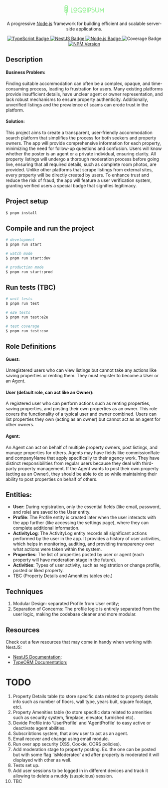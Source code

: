 <p style="display: flex; justify-content: center;">
  <a href="http://nestjs.com/" target="_blank">
    <svg id="logo-5" width="132" height="40" viewBox="0 0 132 40" fill="none" xmlns="http://www.w3.org/2000/svg"> <path d="M23.23 11.39H25.23V25.31H31.23V27.31H23.23V11.39ZM37.46 11.39C38.6467 11.39 39.8067 11.7419 40.7934 12.4012C41.7801 13.0605 42.5492 13.9975 43.0033 15.0939C43.4574 16.1903 43.5762 17.3967 43.3447 18.5605C43.1132 19.7244 42.5418 20.7935 41.7026 21.6326C40.8635 22.4718 39.7944 23.0432 38.6305 23.2747C37.4667 23.5062 36.2603 23.3874 35.1639 22.9333C34.0675 22.4791 33.1305 21.7101 32.4712 20.7234C31.8119 19.7367 31.46 18.5767 31.46 17.39C31.46 16.6021 31.6152 15.8218 31.9167 15.0939C32.2182 14.3659 32.6602 13.7045 33.2174 13.1474C33.7745 12.5902 34.4359 12.1482 35.1639 11.8467C35.8918 11.5452 36.6721 11.39 37.46 11.39V11.39ZM37.46 21.39C38.2511 21.39 39.0245 21.1554 39.6823 20.7159C40.3401 20.2763 40.8528 19.6516 41.1555 18.9207C41.4583 18.1898 41.5375 17.3856 41.3831 16.6096C41.2288 15.8337 40.8478 15.121 40.2884 14.5616C39.729 14.0022 39.0163 13.6212 38.2404 13.4669C37.4644 13.3125 36.6602 13.3917 35.9293 13.6945C35.1984 13.9972 34.5736 14.5099 34.1341 15.1677C33.6946 15.8255 33.46 16.5989 33.46 17.39C33.4653 18.4474 33.889 19.4597 34.6386 20.2055C35.3882 20.9513 36.4026 21.37 37.46 21.37V21.39ZM33.46 25.33H41.46V27.33H33.46V25.33ZM59.06 27.33H57.06V25.9C55.7702 26.8028 54.2344 27.288 52.66 27.29C51.3175 27.299 49.9943 26.97 48.8124 26.3333C47.6304 25.6965 46.6277 24.7726 45.8967 23.6466C45.1656 22.5206 44.7296 21.2287 44.629 19.8899C44.5283 18.5512 44.7662 17.2086 45.3207 15.986C45.8752 14.7633 46.7285 13.6998 47.8019 12.8936C48.8754 12.0873 50.1345 11.5641 51.4632 11.3723C52.792 11.1804 54.1477 11.3261 55.4053 11.7958C56.663 12.2655 57.7823 13.0441 58.66 14.06L57.19 15.37C56.5224 14.6236 55.6787 14.0562 54.7356 13.7195C53.7926 13.3827 52.7803 13.2873 51.791 13.442C50.8016 13.5967 49.8668 13.9966 49.0715 14.6051C48.2763 15.2137 47.646 16.0115 47.2382 16.9261C46.8303 17.8406 46.6578 18.8426 46.7364 19.8409C46.815 20.8392 47.1421 21.8019 47.6881 22.6413C48.2341 23.4807 48.9814 24.1702 49.8621 24.6468C50.7427 25.1234 51.7287 25.372 52.73 25.37C53.561 25.3717 54.3826 25.1939 55.1386 24.8487C55.8945 24.5035 56.567 23.9991 57.11 23.37H51.71V21.37H59.08L59.06 27.33ZM66.42 11.43C67.6067 11.43 68.7667 11.7819 69.7534 12.4412C70.7401 13.1005 71.5092 14.0375 71.9633 15.1339C72.4174 16.2303 72.5362 17.4367 72.3047 18.6005C72.0732 19.7644 71.5018 20.8335 70.6626 21.6726C69.8235 22.5118 68.7544 23.0832 67.5905 23.3147C66.4267 23.5462 65.2203 23.4274 64.1239 22.9733C63.0275 22.5191 62.0905 21.7501 61.4312 20.7634C60.7719 19.7767 60.42 18.6167 60.42 17.43C60.4147 16.637 60.5667 15.8509 60.8671 15.117C61.1675 14.3831 61.6104 13.716 62.1702 13.1544C62.73 12.5927 63.3956 12.1476 64.1285 11.8447C64.8614 11.5419 65.647 11.3873 66.44 11.39L66.42 11.43ZM66.42 21.43C67.2111 21.43 67.9845 21.1954 68.6423 20.7559C69.3001 20.3163 69.8128 19.6916 70.1155 18.9607C70.4183 18.2298 70.4975 17.4256 70.3431 16.6496C70.1888 15.8737 69.8078 15.161 69.2484 14.6016C68.689 14.0422 67.9763 13.6612 67.2004 13.5069C66.4244 13.3525 65.6202 13.4317 64.8893 13.7345C64.1584 14.0372 63.5336 14.5499 63.0941 15.2077C62.6546 15.8655 62.42 16.6389 62.42 17.43C62.4358 18.4839 62.8669 19.489 63.6197 20.2268C64.3724 20.9645 65.386 21.3754 66.44 21.37L66.42 21.43ZM62.42 25.37H70.42V27.37H62.42V25.37ZM74.55 11.39H76.55V27.29H74.55V11.39ZM79.32 11.39H81.32C81.423 11.3791 81.5269 11.3791 81.63 11.39C82.4676 11.2991 83.315 11.3857 84.1169 11.644C84.9188 11.9024 85.6574 12.3267 86.2844 12.8894C86.9115 13.4521 87.413 14.1406 87.7563 14.91C88.0997 15.6794 88.2771 16.5125 88.2771 17.355C88.2771 18.1975 88.0997 19.0306 87.7563 19.8C87.413 20.5694 86.9115 21.2579 86.2844 21.8206C85.6574 22.3833 84.9188 22.8076 84.1169 23.066C83.315 23.3243 82.4676 23.4109 81.63 23.32H81.32V27.32H79.32V11.39ZM81.32 13.39V21.3H81.63C82.1949 21.3752 82.7693 21.3289 83.3149 21.164C83.8604 20.9992 84.3644 20.7197 84.7931 20.3443C85.2219 19.9689 85.5654 19.5062 85.8008 18.9872C86.0362 18.4682 86.158 17.9049 86.158 17.335C86.158 16.7651 86.0362 16.2018 85.8008 15.6828C85.5654 15.1638 85.2219 14.7011 84.7931 14.3257C84.3644 13.9502 83.8604 13.6708 83.3149 13.5059C82.7693 13.3411 82.1949 13.2948 81.63 13.37C81.5211 13.3813 81.4137 13.4048 81.31 13.44L81.32 13.39ZM95.73 12.54L94.25 13.71C93.9947 13.4432 93.6685 13.2548 93.3098 13.167C92.9511 13.0792 92.5748 13.0956 92.2251 13.2143C91.8753 13.3329 91.5668 13.5489 91.3356 13.8369C91.1044 14.1249 90.9602 14.4729 90.92 14.84V15C90.92 15.88 91.53 16.47 92.72 16.55C97.3 16.83 99.4 18.98 99.4 21.82V22C99.2817 23.124 98.8431 24.1904 98.1363 25.0724C97.4295 25.9544 96.4842 26.6147 95.413 26.975C94.3417 27.3352 93.1895 27.3802 92.0934 27.1045C90.9973 26.8289 90.0034 26.2442 89.23 25.42L90.76 24.24C91.1161 24.6217 91.551 24.9213 92.0345 25.1182C92.518 25.315 93.0385 25.4044 93.56 25.38C94.5232 25.4308 95.4687 25.1075 96.1991 24.4776C96.9296 23.8478 97.3885 22.9601 97.48 22V21.86C97.48 19.19 94.86 18.7 92.59 18.48C90.49 18.28 88.98 16.97 88.98 15.08V15C89.054 14.016 89.5031 13.098 90.2344 12.4356C90.9657 11.7731 91.9235 11.4167 92.91 11.44C93.4328 11.4246 93.9529 11.5189 94.437 11.717C94.921 11.9151 95.3581 12.2125 95.72 12.59L95.73 12.54ZM107.23 25.26C109.72 25.26 111.69 22.57 111.69 19.26V11.26H113.69V19.26C113.69 23.66 110.81 27.21 107.27 27.21C103.73 27.21 100.85 23.66 100.85 19.26V11.26H102.85V19.26C102.77 22.62 104.74 25.31 107.22 25.31L107.23 25.26ZM129.04 27.26H127.04V17.36L122.43 23.36L117.82 17.36V27.29H115.82V11.39L122.42 20.08L129.02 11.39L129.04 27.26Z" class="ccustom" fill="lightgreen"></path> <path d="M13.63 9C13.63 7.55722 13.0569 6.17353 12.0367 5.15334C11.0165 4.13314 9.63278 3.56 8.19 3.56C6.74722 3.56 5.36354 4.13314 4.34334 5.15334C3.32314 6.17353 2.75 7.55722 2.75 9V25.45L7.23 28.66V36.48H9.15V28.66L13.63 25.45V9ZM11.71 18.2L9.15 20.76V18.36L11.71 15.8V18.2ZM4.71 15.8L7.27 18.36V20.76L4.71 18.2V15.8ZM11.71 13.08L8.19 16.6L4.67 13V10.6L8.19 14.12L11.71 10.6V13.08ZM8.19 5.48C8.96415 5.48342 9.71583 5.74053 10.3299 6.21193C10.944 6.68333 11.3866 7.34303 11.59 8.09L8.19 11.48L4.79 8.09C4.98594 7.3356 5.42537 6.66695 6.04013 6.18781C6.65489 5.70866 7.41059 5.44579 8.19 5.43999V5.48ZM4.67 24.48V20.88L7.23 23.44V26.3L4.67 24.48ZM9.15 26.31V23.44L11.71 20.88V24.47L9.15 26.31Z" class="ccustom" fill="lightgreen"></path> </svg>
  </a>
</p>

[circleci-image]: https://img.shields.io/circleci/build/github/nestjs/nest/master?token=abc123def456
[circleci-url]: https://circleci.com/gh/nestjs/nest

  <p align="center">
    A progressive <a href="http://nodejs.org" target="_blank">Node.js</a> framework for building efficient and scalable server-side applications.
  </p>

  <p align="center">
  <a href="https://www.typescriptlang.org/" target="_blank">
    <img src="https://img.shields.io/badge/typescript-v4.5.2-3178c6?logo=typescript&logoColor=3178c6" alt="TypeScript Badge" />
  </a>
  <a href="https://nestjs.com" target="_blank">
    <img src="https://img.shields.io/badge/nestjs-v8.0.0-E0234E?logo=nestjs&logoColor=E0234E" alt="NestJS Badge" />
  </a>
  <a href="https://nodejs.org/" target="_blank">
    <img src="https://img.shields.io/badge/node.js-^20.3.1-339933?logo=node.js&logoColor=339933" alt="Node.js Badge" />
  </a>
  <img src="https://img.shields.io/badge/coverage-0%25-brightgreen" alt="Coverage Badge" />
  </a>
  <a href="https://www.npmjs.com" target="_blank">
    <img src="https://img.shields.io/npm/v/@nestjs/core.svg" alt="NPM Version" />
  </a>
</p>
  <!--[![Backers on Open Collective](https://opencollective.com/nest/backers/badge.svg)](https://opencollective.com/nest#backer)
  [![Sponsors on Open Collective](https://opencollective.com/nest/sponsors/badge.svg)](https://opencollective.com/nest#sponsor)-->

## Description

#### Business Problem:

Finding suitable accommodation can often be a complex, opaque, and time-consuming process, leading to frustration for users. Many existing platforms provide insufficient details, have unclear agent or owner representation, and lack robust mechanisms to ensure property authenticity. Additionally, unverified listings and the prevalence of scams can erode trust in the platform.

#### Solution:

This project aims to create a transparent, user-friendly accommodation search platform that simplifies the process for both seekers and property owners. The app will provide comprehensive information for each property, minimizing the need for follow-up questions and confusion. Users will know whether the poster is an agent or a private individual, ensuring clarity.
All property listings will undergo a thorough moderation process before going live, ensuring that all required details, such as complete room photos, are provided. Unlike other platforms that scrape listings from external sites, every property will be directly created by users.
To enhance trust and reduce the risk of fraud, the app will feature a user verification system, granting verified users a special badge that signifies legitimacy.

## Project setup

```bash
$ pnpm install
```

## Compile and run the project

```bash
# development
$ pnpm run start

# watch mode
$ pnpm run start:dev

# production mode
$ pnpm run start:prod
```

## Run tests (TBC)

```bash
# unit tests
$ pnpm run test

# e2e tests
$ pnpm run test:e2e

# test coverage
$ pnpm run test:cov
```

## Role Definitions

#### Guest:

Unregistered users who can view listings but cannot take any actions like saving properties or renting them. They must register to become a User or an Agent.

#### User (default role, can act like an Owner):

A registered user who can perform actions such as renting properties, saving properties, and posting their own properties as an owner.
This role covers the functionality of a typical user and owner combined.
Users can list properties they own (acting as an owner) but cannot act as an agent for other owners.

#### Agent:

An Agent can act on behalf of multiple property owners, post listings, and manage properties for others.
Agents may have fields like commissionRate and companyName that apply specifically to their agency work.
They have distinct responsibilities from regular users because they deal with third-party property management.
If the Agent wants to post their own property (acting as an Owner), they should be able to do so while maintaining their ability to post properties on behalf of others.

## Entities:

- **User**: During registration, only the essential fields (like email, password, and role) are saved to the User entity.
- **Profile**: The Profile entity is created later when the user interacts with the app further (like accessing the settings page), where they can complete additional information.
- **ActivityLog**: The ActivityLog entity records all significant actions performed by the user in the app. It provides a history of user activities, which helps in monitoring, auditing, and providing transparency over what actions were taken within the system.
- **Properties**: The list of properties posted by user or agent (each property will have moderation stage in the future).
- **Activities**: Types of user activity, such as registration or change profile, posted or liked property.
- TBC (Property Details and Amenities tables etc.)

## Techniques

1. Modular Design: separated Profile from User entity;
1. Separation of Concerns: The profile logic is entirely separated from the user logic, making the codebase cleaner and more modular.

## Resources

Check out a few resources that may come in handy when working with NestJS:

- [NestJS Documentation](https://docs.nestjs.com);
- [TypeORM Documentation](https://typeorm.io);

# TODO

1. Property Details table (to store specific data related to property details info such as number of floors, wall type, years buit, square footage, etc).
2. Property Amenities table (to store specific data related to amenities such as security system, fireplace, elevator, furnished etc).
3. Devide Profile into 'UserProfile' and 'AgentProfile' to easy active or deactivate agent abilities.
4. Subscribtions system, that alow user to act as an agent.
5. Email recover and change using email module.
6. Run over app security (XSS, Cookie, CORS policies).
7. Add moderation stage to property posting. Ex. the one can be posted but with some flag 'isModerated' and after property is moderated it will displayed with other as well.
8. Tests set up.
9. Add user sessions to be logged in in different devices and track it allowing to delete a muddy (suspicious) session.
10. TBC
